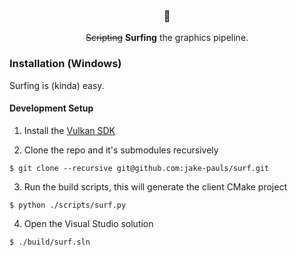 <h3 align="center">🌊</h3>
<p align="center"><strike>Scripting</strike> <b>Surfing</b> the graphics pipeline.</p>

### Installation (Windows)
Surfing is (kinda) easy.

#### Development Setup
1. Install the [Vulkan SDK](https://vulkan.lunarg.com/sdk/home#windows)

2. Clone the repo and it's submodules recursively
```
$ git clone --recursive git@github.com:jake-pauls/surf.git
```

3. Run the build scripts, this will generate the client CMake project
```
$ python ./scripts/surf.py
```

4. Open the Visual Studio solution
```
$ ./build/surf.sln
```
